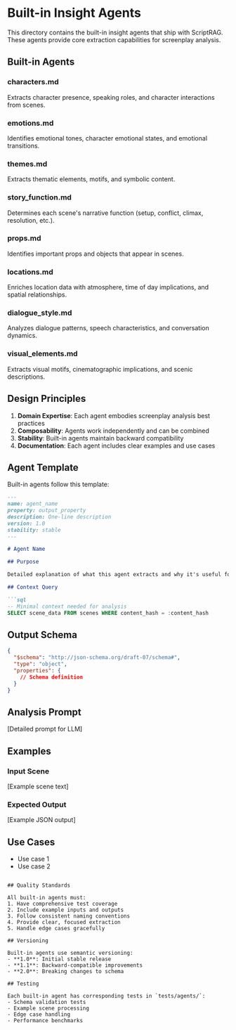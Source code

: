 # Built-in Insight Agents

This directory contains the built-in insight agents that ship with ScriptRAG. These agents provide core extraction capabilities for screenplay analysis.

## Built-in Agents

### characters.md

Extracts character presence, speaking roles, and character interactions from scenes.

### emotions.md

Identifies emotional tones, character emotional states, and emotional transitions.

### themes.md

Extracts thematic elements, motifs, and symbolic content.

### story_function.md

Determines each scene's narrative function (setup, conflict, climax, resolution, etc.).

### props.md

Identifies important props and objects that appear in scenes.

### locations.md

Enriches location data with atmosphere, time of day implications, and spatial relationships.

### dialogue_style.md

Analyzes dialogue patterns, speech characteristics, and conversation dynamics.

### visual_elements.md

Extracts visual motifs, cinematographic implications, and scenic descriptions.

## Design Principles

1. **Domain Expertise**: Each agent embodies screenplay analysis best practices
2. **Composability**: Agents work independently and can be combined
3. **Stability**: Built-in agents maintain backward compatibility
4. **Documentation**: Each agent includes clear examples and use cases

## Agent Template

Built-in agents follow this template:

```markdown
---
name: agent_name
property: output_property
description: One-line description
version: 1.0
stability: stable
---

# Agent Name

## Purpose

Detailed explanation of what this agent extracts and why it's useful for screenplay analysis.

## Context Query

```sql
-- Minimal context needed for analysis
SELECT scene_data FROM scenes WHERE content_hash = :content_hash
```

## Output Schema

```json
{
  "$schema": "http://json-schema.org/draft-07/schema#",
  "type": "object",
  "properties": {
    // Schema definition
  }
}
```

## Analysis Prompt

[Detailed prompt for LLM]

## Examples

### Input Scene

[Example scene text]

### Expected Output

[Example JSON output]

## Use Cases

- Use case 1
- Use case 2

``` <!-- End of agent template example -->

## Quality Standards

All built-in agents must:
1. Have comprehensive test coverage
2. Include example inputs and outputs
3. Follow consistent naming conventions
4. Provide clear, focused extraction
5. Handle edge cases gracefully

## Versioning

Built-in agents use semantic versioning:
- **1.0**: Initial stable release
- **1.1**: Backward-compatible improvements
- **2.0**: Breaking changes to schema

## Testing

Each built-in agent has corresponding tests in `tests/agents/`:
- Schema validation tests
- Example scene processing
- Edge case handling
- Performance benchmarks
